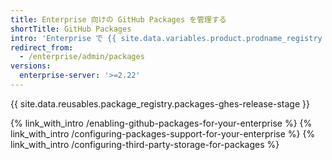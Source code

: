 ```yaml
---
title: Enterprise 向けの GitHub Packages を管理する
shortTitle: GitHub Packages
intro: 'Enterprise で {{ site.data.variables.product.prodname_registry }} を有効にして、{{ site.data.variables.product.prodname_registry }} 設定と許可されたパッケージタイプを管理できます。'
redirect_from:
  - /enterprise/admin/packages
versions:
  enterprise-server: '>=2.22'
---
```


{{ site.data.reusables.package_registry.packages-ghes-release-stage }}

{% link_with_intro /enabling-github-packages-for-your-enterprise %}
{% link_with_intro /configuring-packages-support-for-your-enterprise %}
{% link_with_intro /configuring-third-party-storage-for-packages %}

